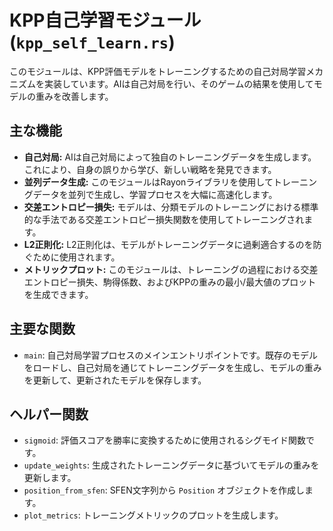 # KPP自己学習モジュール (`kpp_self_learn.rs`)

このモジュールは、KPP評価モデルをトレーニングするための自己対局学習メカニズムを実装しています。AIは自己対局を行い、そのゲームの結果を使用してモデルの重みを改善します。

## 主な機能

*   **自己対局:** AIは自己対局によって独自のトレーニングデータを生成します。これにより、自身の誤りから学び、新しい戦略を発見できます。
*   **並列データ生成:** このモジュールはRayonライブラリを使用してトレーニングデータを並列で生成し、学習プロセスを大幅に高速化します。
*   **交差エントロピー損失:** モデルは、分類モデルのトレーニングにおける標準的な手法である交差エントロピー損失関数を使用してトレーニングされます。
*   **L2正則化:** L2正則化は、モデルがトレーニングデータに過剰適合するのを防ぐために使用されます。
*   **メトリックプロット:** このモジュールは、トレーニングの過程における交差エントロピー損失、駒得係数、およびKPPの重みの最小/最大値のプロットを生成できます。

## 主要な関数

*   `main`: 自己対局学習プロセスのメインエントリポイントです。既存のモデルをロードし、自己対局を通じてトレーニングデータを生成し、モデルの重みを更新して、更新されたモデルを保存します。

## ヘルパー関数

*   `sigmoid`: 評価スコアを勝率に変換するために使用されるシグモイド関数です。
*   `update_weights`: 生成されたトレーニングデータに基づいてモデルの重みを更新します。
*   `position_from_sfen`: SFEN文字列から `Position` オブジェクトを作成します。
*   `plot_metrics`: トレーニングメトリックのプロットを生成します。